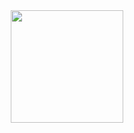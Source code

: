 <div align="center">
  <a href="https://github.com/wkice-wilker">
  <img height="180em" src="https://perfil.app/api?username=wkice-wilker&show_icons=true&theme=dracula&include_all_commits=true&count_private=true"/>
</div>
